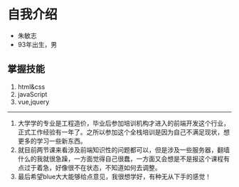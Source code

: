 # 自我介绍
- 朱敏志
- 93年出生，男

## 掌握技能
1. html&css
2. javaScript
3. vue,jquery

-----------------------------------------------------------------------
1. 大学学的专业是工程造价，毕业后参加培训机构才进入的前端开发这个行业，正式工作经验有一年了。之所以参加这个全栈培训是因为自己不满足现状，想更多的学习一些新东西。
2. 就目前两节课来看涉及前端知识性的问题都可以，但是涉及一些服务器，翻墙什么的我就很急躁，一方面觉得自己很蠢，一方面又会想是不是报这个课程有点过于着急，好像很不在状态，不知道如何去调整。
3. 最后希望blue大大能够给点意见，我很想学好，有种无从下手的感觉！